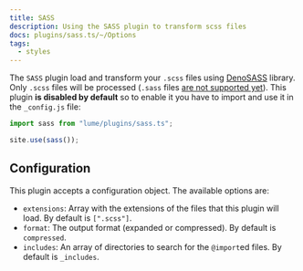 ```yaml
---
title: SASS
description: Using the SASS plugin to transform scss files
docs: plugins/sass.ts/~/Options
tags:
  - styles
---
```


The `SASS` plugin load and transform your `.scss` files using
[DenoSASS](https://github.com/hironichu/denosass) library. Only `.scss` files
will be processed (`.sass` files
[are not supported yet](https://github.com/hironichu/denosass/issues/3)). This
plugin **is disabled by default** so to enable it you have to import and use it
in the `_config.js` file:

```js
import sass from "lume/plugins/sass.ts";

site.use(sass());
```

## Configuration

This plugin accepts a configuration object. The available options are:

- `extensions`: Array with the extensions of the files that this plugin will
  load. By default is `[".scss"]`.
- `format`: The output format (expanded or compressed). By default is
  `compressed`.
- `includes`: An array of directories to search for the `@import`ed files. By
  default is `_includes`.
